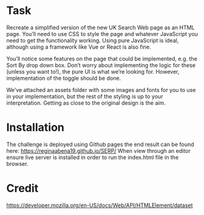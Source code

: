 # Task
Recreate a simplified version of the new UK Search Web page as an HTML page. 
You’ll need to use CSS to style the page and whatever JavaScript you need to get the functionality working. 
Using pure JavaScript is ideal, although using a framework like Vue or React is also fine. 

You’ll notice some features on the page that could be implemented, e.g. the Sort By drop down box. Don’t worry about implementing the logic for these (unless you want to!), the pure UI is what we’re looking for. However, implementation of the toggle should be done.

We’ve attached an assets folder with some images and fonts for you to use in your implementation, but the rest of the styling is up to your interpretation. Getting as close to the original design is the aim. 

# Installation
The challenge is deployed using Github pages the end result can be found here: https://reginaabena19.github.io/SERP/ When view through an editor ensure live server is installed in order to run the index.html file in the browser.

# Credit 
https://developer.mozilla.org/en-US/docs/Web/API/HTMLElement/dataset 